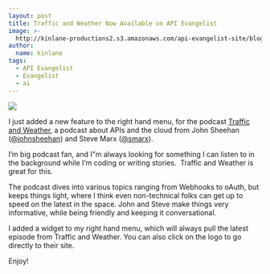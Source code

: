 ```yaml
---
layout: post
title: Traffic and Weather Now Available on API Evangelist
image: >-
  http://kinlane-productions2.s3.amazonaws.com/api-evangelist-site/blog/Traffic-and-Weather.png
author:
  name: kinlane
tags:
  - API Evangelist
  - Evangelist
  - ai
---
```

[![](https://s3.amazonaws.com/kinlane-productions2/api-evangelist/traffic-and-weather/Traffic-and-Weather.png)](http://trafficandweather.io/)

I just added a new feature to the right hand menu, for the podcast [Traffic and Weather](http://trafficandweather.io/), a podcast about APIs and the cloud from John Sheehan ([@johnsheehan](https://twitter.com/johnsheehan)) and Steve Marx ([@smarx](https://twitter.com/smarx)).

I’m big podcast fan, and I"m always looking for something I can listen to in the background while I’m coding or writing stories.  Traffic and Weather is great for this.

The podcast dives into various topics ranging from Webhooks to oAuth, but keeps things light, where I think even non-technical folks can get up to speed on the latest in the space. John and Steve make things very informative, while being friendly and keeping it conversational.

I added a widget to my right hand menu, which will always pull the latest episode from Traffic and Weather. You can also click on the logo to go directly to their site.

Enjoy!